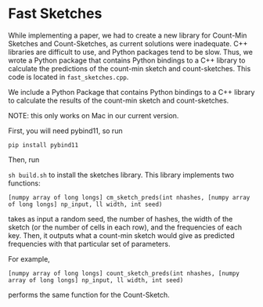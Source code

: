 # Fast Sketches

While implementing a paper, we had to create a new library for Count-Min Sketches and Count-Sketches, as current solutions were inadequate. C++ libraries are difficult to use, and Python packages tend to be slow. Thus, we wrote a Python package that contains Python bindings to a C++ library to calculate the predictions of the count-min sketch and count-sketches. This code is located in `fast_sketches.cpp`.

We include a Python Package that contains Python bindings to a C++ library to calculate the results of the count-min sketch and count-sketches.

NOTE: this only works on Mac in our current version.

First, you will need pybind11, so run

`pip install pybind11`

Then, run

`sh build.sh` to install the sketches library. This library implements two functions:

```
[numpy array of long longs] cm_sketch_preds(int nhashes, [numpy array of long longs] np_input, ll width, int seed)
```

takes as input a random seed, the number of hashes, the width of the sketch (or the number of cells in each row), and the frequencies of each key. Then, it outputs what a count-min sketch would give as predicted frequencies with that particular set of parameters.

For example,

```
[numpy array of long longs] count_sketch_preds(int nhashes, [numpy array of long longs] np_input, ll width, int seed)
```

performs the same function for the Count-Sketch.

